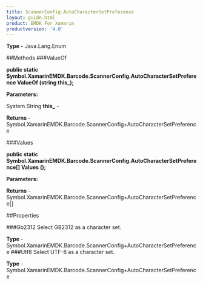 ```yaml
---
title: ScannerConfig.AutoCharacterSetPreference
layout: guide.html
product: EMDK For Xamarin 
productversion: '4.0' 
---
```



**Type** - Java.Lang.Enum

##Methods
###ValueOf

**public static Symbol.XamarinEMDK.Barcode.ScannerConfig.AutoCharacterSetPreference ValueOf (string this_);**



**Parameters:**

System.String **this_**  - 

**Returns** - Symbol.XamarinEMDK.Barcode.ScannerConfig+AutoCharacterSetPreference

###Values

**public static Symbol.XamarinEMDK.Barcode.ScannerConfig.AutoCharacterSetPreference[] Values ();**



**Parameters:**

**Returns** - Symbol.XamarinEMDK.Barcode.ScannerConfig+AutoCharacterSetPreference[]

##Properties

###Gb2312
Select GB2312 as a character set.

**Type** - Symbol.XamarinEMDK.Barcode.ScannerConfig+AutoCharacterSetPreference
###Utf8
Select UTF-8 as a character set.

**Type** - Symbol.XamarinEMDK.Barcode.ScannerConfig+AutoCharacterSetPreference
